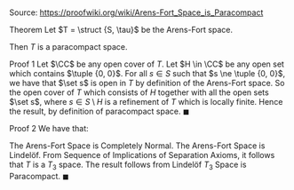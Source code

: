 # 

Source: https://proofwiki.org/wiki/Arens-Fort_Space_is_Paracompact

Theorem
Let $T = \struct {S, \tau}$ be the Arens-Fort space.

Then $T$ is a paracompact space.


Proof 1
Let $\CC$ be any open cover of $T$.
Let $H \in \CC$ be any open set which contains $\tuple {0, 0}$.
For all $s \in S$ such that $s \ne \tuple {0, 0}$, we have that $\set s$ is open in $T$ by definition of the Arens-Fort space.
So the open cover of $T$ which consists of $H$ together with all the open sets $\set s$, where $s \in S \setminus H$ is a refinement of $T$ which is locally finite.
Hence the result, by definition of paracompact space.
$\blacksquare$


Proof 2
We have that:

The Arens-Fort Space is Completely Normal.
The Arens-Fort Space is Lindelöf.
From Sequence of Implications of Separation Axioms, it follows that $T$ is a $T_3$ space.
The result follows from Lindelöf $T_3$ Space is Paracompact.
$\blacksquare$





